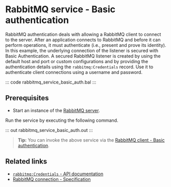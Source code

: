 # RabbitMQ service - Basic authentication

RabbitMQ authentication deals with allowing a RabbitMQ client to connect to the server. After an application connects to RabbitMQ and before it can perform operations, it must authenticate (i.e., present and prove its identity). In this example, the underlying connection of the listener is secured with Basic Authentication. A secured RabbitMQ listener is created by using the default host and port or custom configurations and by providing the authentication details using the `rabbitmq:Credentials` record. Use it to authenticate client connections using a username and password.

::: code rabbitmq_service_basic_auth.bal :::

## Prerequisites
- Start an instance of the [RabbitMQ server](https://www.rabbitmq.com/download.html).

Run the service by executing the following command.

::: out rabbitmq_service_basic_auth.out :::

>**Tip:** You can invoke the above service via the [RabbitMQ client - Basic authentication](/learn/by-example/rabbitmq-client-basic-auth/).

## Related links
- [`rabbitmq:Credentials` - API documentation](https://lib.ballerina.io/ballerinax/rabbitmq/latest/records/Credentials)
- [RabbitMQ connection - Specification](https://github.com/ballerina-platform/module-ballerinax-rabbitmq/blob/master/docs/spec/spec.md#2-connection)
